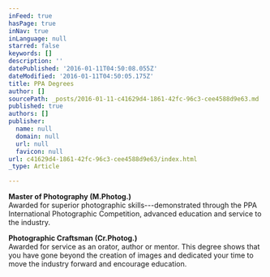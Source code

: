 ```yaml
---
inFeed: true
hasPage: true
inNav: true
inLanguage: null
starred: false
keywords: []
description: ''
datePublished: '2016-01-11T04:50:08.055Z'
dateModified: '2016-01-11T04:50:05.175Z'
title: PPA Degrees
author: []
sourcePath: _posts/2016-01-11-c41629d4-1861-42fc-96c3-cee4588d9e63.md
published: true
authors: []
publisher:
  name: null
  domain: null
  url: null
  favicon: null
url: c41629d4-1861-42fc-96c3-cee4588d9e63/index.html
_type: Article

---
```

**Master of Photography (M.Photog.)**  
Awarded for superior photographic skills---demonstrated through the PPA International Photographic Competition, advanced education and service to the industry.

**Photographic Craftsman (Cr.Photog.)**  
Awarded for service as an orator, author or mentor. This degree shows that you have gone beyond the creation of images and dedicated your time to move the industry forward and encourage education.